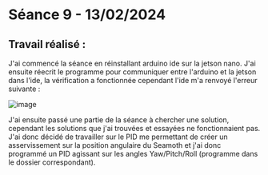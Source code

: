# **Séance 9 - 13/02/2024**
## Travail réalisé :
J'ai commencé la séance en réinstallant arduino ide sur la jetson nano. J'ai ensuite réecrit le programme pour communiquer entre l'arduino et la jetson dans l'ide, la vérification a fonctionnée cependant l'ide m'a renvoyé l'erreur suivante : 

![image](https://github.com/TibaudoRomain/ProjetAR/assets/146826729/4e3ca9d9-423c-4296-a648-13979ce71972)

J'ai ensuite passé une partie de la séance à chercher une solution, cependant les solutions que j'ai trouvées et essayées ne fonctionnaient pas.
J'ai donc décidé de travailler sur le PID me permettant de créer un asservissement sur la position angulaire du Seamoth et j'ai donc programmé un PID agissant sur les angles Yaw/Pitch/Roll (programme dans le dossier correspondant). 
